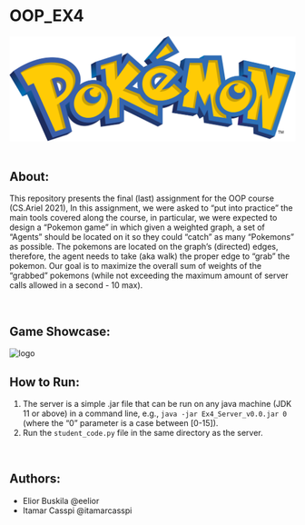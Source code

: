 # OOP_EX4
<img src="client_python/sprites/logo.svg.png" alt="logo">

<br/>
<br/>

## About:
This repository presents the final (last) assignment for the OOP course (CS.Ariel 2021),
In this assignment, we were asked to “put into practice” the main tools covered along the course, in particular, we were expected to design a “Pokemon game” in which given a weighted graph,  a set of “Agents” should be located on it so they could “catch” as many “Pokemons” as possible. The pokemons are located on the graph’s (directed) edges, therefore, the agent needs to take (aka walk)  the proper edge to “grab” the pokemon. Our goal is to maximize the overall sum of weights of the “grabbed” pokemons (while not exceeding the maximum amount of server calls allowed in a second - 10 max).

<br/>

## Game Showcase:
<img src="client_python/sprites/showcase.png" alt="logo">

<br/>

## How to Run:

1. The server is a simple .jar file that can be run on any java machine (JDK 11 or above) in a command line, e.g.,  ```java -jar Ex4_Server_v0.0.jar 0```  (where the “0” parameter is a case between [0-15]).
2. Run the ```student_code.py``` file in the same directory as the server.

<br/>

## Authors:
- Elior Buskila @eelior
- Itamar Casspi @itamarcasspi